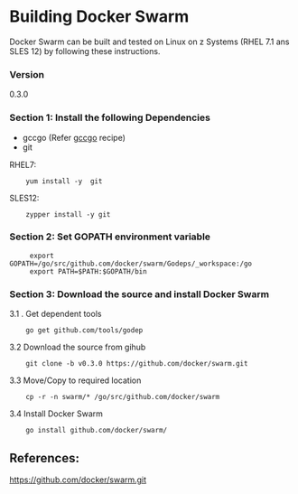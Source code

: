 # Building Docker Swarm
Docker Swarm can be built and tested on Linux on z Systems (RHEL 7.1 ans SLES 12) by following these instructions.

### Version
0.3.0

### Section 1: Install the following Dependencies
* gccgo (Refer [gccgo](https://github.com/linux-on-ibm-z/docs/wiki/Building-gccgo) recipe)
* git

RHEL7:
```
    yum install -y  git
```
SLES12:
```
    zypper install -y git
```

### Section 2:  Set GOPATH environment variable

         export GOPATH=/go/src/github.com/docker/swarm/Godeps/_workspace:/go
         export PATH=$PATH:$GOPATH/bin
    
### Section 3: Download the source and install Docker Swarm

3.1 .  Get dependent tools
``` 
    go get github.com/tools/godep
```
3.2 Download the source from gihub
```
    git clone -b v0.3.0 https://github.com/docker/swarm.git
```
3.3 Move/Copy to required location
```
    cp -r -n swarm/* /go/src/github.com/docker/swarm
```
3.4 Install Docker Swarm
```
    go install github.com/docker/swarm/
```

## References:

https://github.com/docker/swarm.git

                                                                                                                                         